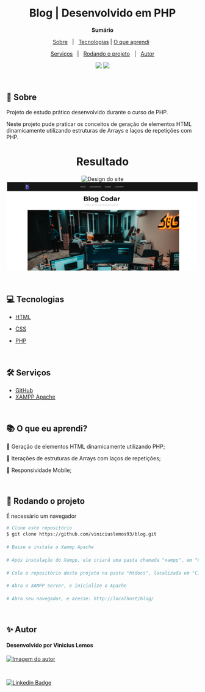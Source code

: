 <h1 align="center">Blog | Desenvolvido em PHP</h1>

**<p align="center">Sumário</p>**
<p align="center">
<a href="#dart-sobre">Sobre</a> &#xa0; | &#xa0;
<a href="#computer-tecnologias">Tecnologias</a> |
<a href="#books-O-que-eu-aprendi">O que aprendi</a> &#xa0; 
</p>
<p align="center">
<a href="#hammer_and_wrench-serviços">Serviços</a> &#xa0; | &#xa0;
<a href="#scroll-rodando-o-projeto">Rodando o projeto</a> &#xa0; | &#xa0;
<a href="#sparkles-autor">Autor</a>
</p>

<p align="center">
<img src="http://img.shields.io/static/v1?label=STATUS&message=CONCLUIDO&color=GREEN&style=for-the-badge"/>
<img src="http://img.shields.io/static/v1?label=VERSION&message=1.0&color=GREEN&style=for-the-badge"/>
</p>

&#xa0;
 
## :dart: Sobre
<p>Projeto de estudo prático desenvolvido durante o curso de PHP.</p>
<p>Neste projeto pude praticar os conceitos de geração de elementos HTML dinamicamente utilizando estruturas de Arrays e laços de repetições com PHP.</p>

<h1 align="center">Resultado</h1>
<div align="center">
<img align="center" alt="Design do site" width="500" src="gif.gif">
</div>

<div align="center">
<img align="center" alt="Design do site" width="500" src="print-blog-codar.png">
</div>

&#xa0;

## :computer: Tecnologias
* [HTML](https://developer.mozilla.org/pt-BR/docs/Web/HTML)

* [CSS](https://www.w3schools.com/css/)

* [PHP](https://www.php.net/)

&#xa0;

## :hammer_and_wrench: Serviços
* <a href="https://github.com/">GitHub</a>
* <a href="https://www.apachefriends.org/pt_br/index.html">XAMPP Apache</a>

&#xa0;

## :books: O que eu aprendi?

📌 Geração de elementos HTML dinamicamente utilizando PHP;

📌 Iterações de estruturas de Arrays com laços de repetições;

📌 Responsividade Mobile;

&#xa0;

## :scroll: Rodando o projeto
É necessário um navegador

```bash
# Clone este repositório
$ git clone https://github.com/viniciuslemos93/blog.git

# Baixe e instale o Xammp Apache

# Após instalação do Xampp, ele criará uma pasta chamada "xampp", em "C:\xampp\"

# Cole o repositório deste projeto na pasta "htdocs", localizada em "C:\xampp\htdocs"

# Abra o XAMPP Server, e inicialize o Apache 

# Abra seu navegador, e acesse: http://localhost/blog/
```

&#xa0;

## :sparkles: Autor

<h4>Desenvolvido por Vinicius Lemos</h4>

<a href="https://github.com/viniciuslemos93">
<img src="https://github.com/viniciuslemos93.png" width="150px" alt="Imagem do autor">
</a>

&#xa0;

[![Linkedin Badge](https://img.shields.io/badge/-Vinicius%20Lemos-blue?style=flat-square&logo=Linkedin&logoColor=white&link=https://www.linkedin.com/in/viniciuslemos93/)](https://www.linkedin.com/in/viniciuslemos93/)<br>

